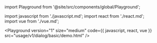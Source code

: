 import Playground from '@site/src/components/global/Playground';

import javascript from './javascript.md';
import react from './react.md';
import vue from './vue.md';

<Playground version="1" size="medium" code={{ javascript, react, vue }} src="usage/v1/dialog/basic/demo.html" />
